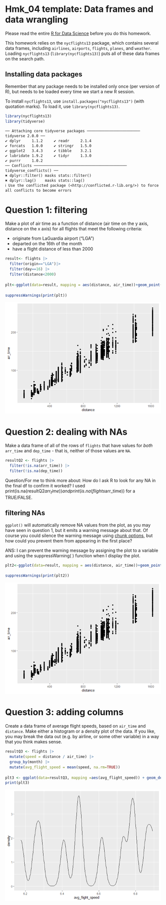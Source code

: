 # Hmk_04 template: Data frames and data wrangling

Please read the entire [R for Data
Science](https://r4ds.hadley.nz/data-transform) before you do this
homework.

This homework relies on the `nycflights13` package, which contains
several data frames, including `airlines`, `airports`, `flights`,
`planes`, and `weather`. Loading `nycflights13`
(`library(nycflights13)`) puts all of these data frames on the search
path.

## Installing data packages

Remember that any package needs to be installed only once (per version
of R), but needs to be loaded every time we start a new R session.

To install `nycflights13`, use `install.packages("nycflights13")` (with
quotation marks). To load it, use `library(nycflights13)`.

``` r
library(nycflights13)
library(tidyverse)
```

    ── Attaching core tidyverse packages ──────────────────────── tidyverse 2.0.0 ──
    ✔ dplyr     1.1.2     ✔ readr     2.1.4
    ✔ forcats   1.0.0     ✔ stringr   1.5.0
    ✔ ggplot2   3.4.3     ✔ tibble    3.2.1
    ✔ lubridate 1.9.2     ✔ tidyr     1.3.0
    ✔ purrr     1.0.2     
    ── Conflicts ────────────────────────────────────────── tidyverse_conflicts() ──
    ✖ dplyr::filter() masks stats::filter()
    ✖ dplyr::lag()    masks stats::lag()
    ℹ Use the conflicted package (<http://conflicted.r-lib.org/>) to force all conflicts to become errors

# Question 1: filtering

Make a plot of air time as a function of distance (air time on the y
axis, distance on the x axis) for all flights that meet the following
criteria:

- originate from LaGuardia airport (“LGA”)
- departed on the 16th of the month
- have a flight distance of less than 2000

``` r
result<- flights |>
  filter(origin=="LGA")|>
  filter(day==16) |>
  filter(distance<2000)

plt<-ggplot(data=result, mapping = aes(distance, air_time))+geom_point()

suppressWarnings(print(plt))
```

![](hmk_04_data_frames_files/figure-commonmark/unnamed-chunk-2-1.png)

# Question 2: dealing with NAs

Make a data frame of all of the rows of `flights` that have values for
*both* `arr_time` and `dep_time` - that is, neither of those values are
`NA`.

``` r
resultQ2 <- flights |>
  filter(!is.na(arr_time)) |>
  filter(!is.na(dep_time))
```

Question/For me to think more about: How do I ask R to look for any NA
in the final df to confirm it worked? I used
print(is.na(resultQ2$arr_time)) and print(is.na(flights$arr_time)) for a
TRUE/FALSE.

## filtering NAs

`ggplot()` will automatically remove NA values from the plot, as you may
have seen in question 1, but it emits a warning message about that. Of
course you could silence the warning message using [chunk
options](https://bookdown.org/yihui/rmarkdown-cookbook/chunk-options.html),
but how could you prevent them from appearing in the first place?

ANS: I can prevent the warning message by assigning the plot to a
variable and using the suppressWarning( ) function when I display the
plot.

``` r
plt2<-ggplot(data=result, mapping = aes(distance, air_time))+geom_point()

suppressWarnings(print(plt2))
```

![](hmk_04_data_frames_files/figure-commonmark/unnamed-chunk-4-1.png)

# Question 3: adding columns

Create a data frame of average flight speeds, based on `air_time` and
`distance`. Make either a histogram or a density plot of the data. If
you like, you may break the data out (e.g. by airline, or some other
variable) in a way that you think makes sense.

``` r
resultQ3 <- flights |>
  mutate(speed = distance / air_time) |>
  group_by(month) |>
  mutate(avg_flight_speed = mean(speed, na.rm=TRUE))

plt3 <- ggplot(data=resultQ3, mapping =aes(avg_flight_speed)) + geom_density()
print(plt3)
```

![](hmk_04_data_frames_files/figure-commonmark/unnamed-chunk-5-1.png)
